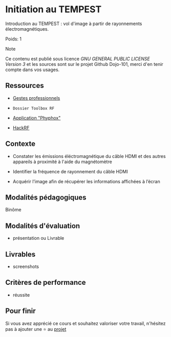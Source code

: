 # Initiation au TEMPEST

Introduction au TEMPEST : vol d'image à partir de rayonnements électromagnétiques.

Poids: 1

> [!NOTE]
> Ce contenu est publié sous licence *GNU GENERAL PUBLIC LICENSE Version 3* et les sources sont sur le projet Github Dojo-101, merci d'en tenir compte dans vos usages.

## Ressources

* [Gestes professionnels](https://github.com/Aif4thah/Dojo-101)

* `Dossier Toolbox RF`

* [Application "Phyphox"](https://phyphox.org/)

* [HackRF](https://greatscottgadgets.com/hackrf/one/)

## Contexte

* Constater les émissions éléctromagnétique du câble HDMI et des autres appareils à proximité à l'aide du magnétomètre

* Identifier la fréquence de rayonnement du câble HDMI

* Acquérir l’image afin de récupérer les informations affichées à l’écran

## Modalités pédagogiques

Binôme

## Modalités d'évaluation

* présentation ou Livrable

## Livrables

* screenshots

## Critères de performance

* réussite

## Pour finir

Si vous avez apprécié ce cours et souhaitez valoriser votre travail, n'hésitez pas à ajouter une ⭐ au [projet](https://github.com/Aif4thah/Dojo-101)